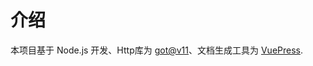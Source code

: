 # 介绍

本项目基于 Node.js 开发、Http库为 [got@v11](https://www.npmjs.com/package/got)、文档生成工具为 [VuePress](https://vuepress.vuejs.org/).
